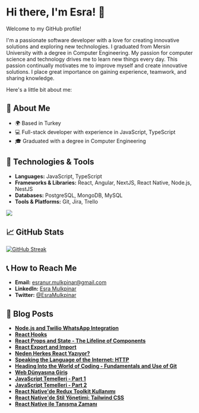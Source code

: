 # Hi there, I'm Esra! 👋

Welcome to my GitHub profile! 

I'm a passionate software developer with a love for creating innovative solutions and exploring new technologies.
I graduated from Mersin University with a degree in Computer Engineering. My passion for computer science and technology drives me to learn new things every day. 
This passion continually motivates me to improve myself and create innovative solutions. I place great importance on gaining experience, teamwork, and sharing knowledge.

Here's a little bit about me:

## 🚀 About Me
- 🌍 Based in Turkey
- 💻 Full-stack developer with experience in JavaScript, TypeScript
- 🎓 Graduated with a degree in Computer Engineering

## 🔧 Technologies & Tools
- **Languages:** JavaScript, TypeScript
- **Frameworks & Libraries:** React, Angular, NextJS, React Native, Node.js, NestJS
- **Databases:** PostgreSQL, MongoDB, MySQL
- **Tools & Platforms:** Git, Jira, Trello

<p>
    <img src="https://skillicons.dev/icons?i=js,ts,react,nextjs,nodejs,angular,figma,notion,bitbucket,bootstrap,scss,tailwind,mongodb,postgres&perline=7" />
 </p>

## 📈 GitHub Stats

[![GitHub Streak](https://github-readme-streak-stats.herokuapp.com?user=EsraMulkpinar)](https://git.io/streak-stats)

## 📞 How to Reach Me
- **Email:** [esranur.mulkpinar@gmail.com](mailto:esranur.mulkpinar@gmail.com)
- **LinkedIn:** [Esra Mulkpinar](https://www.linkedin.com/in/esramulkpinar/)
- **Twitter:** [@EsraMulkpinar](https://twitter.com/EsraMulkpinar)

## 📝 Blog Posts
- [**Node.js and Twilio WhatsApp Integration**](https://medium.com/bursa-bilişim-topluluğu/node-js-and-twilio-whatsapp-integration-671f6383612c)
- [**React Hooks**](https://medium.com/bursa-bilişim-topluluğu/react-hooks-fcc36697b535)
- [**React Props and State - The Lifeline of Components**](https://medium.com/bursa-bilişim-topluluğu/react-props-and-state-the-lifeline-of-components-f5516bdce923)
- [**React Export and Import**](https://medium.com/bursa-bilişim-topluluğu/react-export-and-import-8d07e48755bd)
- [**Neden Herkes React Yazıyor?**](https://medium.com/bursa-bilişim-topluluğu/neden-herkes-react-yazıyor-%EF%B8%8F-c7cb5681d668)
- [**Speaking the Language of the Internet: HTTP**](https://medium.com/bursa-bilişim-topluluğu/speaking-the-language-of-the-internet-http-%EF%B8%8F-bb909dcf1dfa)
- [**Heading Into the World of Coding - Fundamentals and Use of Git**](https://medium.com/bursa-bilişim-topluluğu/heading-into-the-world-of-coding-fundamentals-and-use-of-git-%EF%B8%8F-0fbccae9d28f)
- [**Web Dünyasına Giriş**](https://medium.com/bursa-bilişim-topluluğu/web-d%C3%BCnyas%C4%B1na-giri%C5%9F-%EF%B8%8F-c0b10be56a4e)
- [**JavaScript Temelleri - Part 1**](https://medium.com/bursa-bilişim-topluluğu/javascript-temelleri-part-1-96a996f7a8e0)
- [**JavaScript Temelleri - Part 2**](https://medium.com/bursa-bilişim-topluluğu/javascript-temelleri-part-2-8c1311d97740)
- [**React Native'de Redux Toolkit Kullanımı**](https://medium.com/bursa-bilişim-topluluğu/react-nativede-redux-toolkit-kullan%C4%B1m%C4%B1-18a04dab9eb1)
- [**React Native'de Stil Yönetimi: Tailwind CSS**](https://medium.com/@esranur.mulkpinar/react-nativede-stil-y%C3%B6netimi-tailwind-css-533d8bffcece)
- [**React Native ile Tanışma Zamanı**](https://medium.com/@esranur.mulkpinar/react-native-ile-tan%C4%B1%C5%9Fma-zaman%C4%B1-89d04b70f652)

